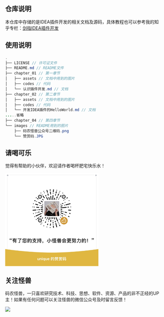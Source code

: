 ## 仓库说明

本仓库中存储的是IDEA插件开发的相关文档及源码，具体教程也可以参考我的知乎专栏：[剑指IDEA插件开发](https://www.zhihu.com/column/c_1610404995081416706)

## 使用说明

```java
.
├── LICENSE // 许可证文件
├── README.md // README文件
├── chapter_01 // 第一章节
│   ├── assets // 文档中用到的图片
│   ├── codes // 代码
│   └── 认识插件开发.md // 文档
├── chapter_02 // 第二章节
│   ├── assets // 文档中用到的图片
│   ├── codes // 代码
│   └── 开发IDEA插件的HelloWorld.md // 文档
.....省略
├── chapter_04 // 第四章节
└── images // README用到的图片
    ├── 码农怪兽公众号二维码.png
    └── 赞赏码.JPG
```

## 请喝可乐

觉得有帮助的小伙伴，欢迎请作者喝杯肥宅快乐水！

<img src="images/赞赏码.JPG" width = "300" height = "300" alt="图片名称" align="center" />

## 关注怪兽

码农怪兽，一只喜欢研究技术、科技、思想、软件、资源、产品的非不正经的UP主！如果有任何问题可以关注怪兽的微信公众号及时留言反馈！

![](images/码农怪兽公众号二维码.png)
